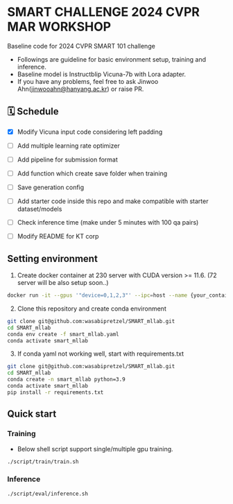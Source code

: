 # SMART CHALLENGE 2024 CVPR MAR WORKSHOP
Baseline code for 2024 CVPR SMART 101 challenge

+ Followings are guideline for basic environment setup, training and inference. 
+ Baseline model is Instructblip Vicuna-7b with Lora adapter.
+ If you have any problems, feel free to ask Jinwoo Ahn(jinwooahn@hanyang.ac.kr) or raise PR.


## 🗓️ Schedule
- [X] Modify Vicuna input code considering left padding
- [ ] Add multiple learning rate optimizer
- [ ] Add pipeline for submission format
- [ ] Add function which create save folder when training
- [ ] Save generation config
- [ ] Add starter code inside this repo and make compatible with starter dataset/models
- [ ] Check inference time (make under 5 minutes with 100 qa pairs)
- [ ] Modify README for KT corp



## Setting environment
1. Create docker container at 230 server with CUDA version >= 11.6. (72 server will be also setup soon..)
```bash
docker run -it --gpus '"device=0,1,2,3"' --ipc=host --name {your_container_name} -v /data:/media/data2/SMART/ 5e7815e32cbc
```


2. Clone this repository and create conda environment
```bash
git clone git@github.com:wasabipretzel/SMART_mllab.git
cd SMART_mllab
conda env create -f smart_mllab.yaml 
conda activate smart_mllab 
```

3. If conda yaml not working well, start with requirements.txt
```bash
git clone git@github.com:wasabipretzel/SMART_mllab.git
cd SMART_mllab
conda create -n smart_mllab python=3.9
conda activate smart_mllab
pip install -r requirements.txt
```

## Quick start

### Training
+ Below shell script support single/multiple gpu training.
```bash
./script/train/train.sh
```

### Inference
```bash
./script/eval/inference.sh
```

